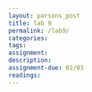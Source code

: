 ```yaml
---  
layout: parsons_post  
title: lab 9 
permalink: /lab9/  
categories:   
tags:  
assignment: 
description: 
assignment-due: 02/03
readings: 
---  
```

